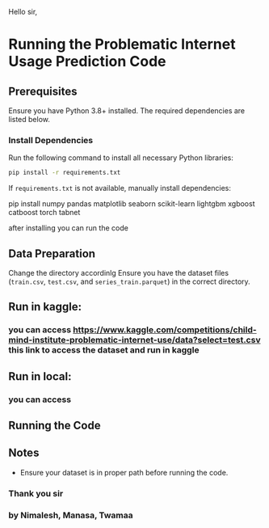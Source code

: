 Hello sir,
# Running the Problematic Internet Usage Prediction Code

## Prerequisites
Ensure you have Python 3.8+ installed. The required dependencies are listed below.

### Install Dependencies
Run the following command to install all necessary Python libraries:
```bash
pip install -r requirements.txt
```

If `requirements.txt` is not available, manually install dependencies:

pip install numpy pandas matplotlib seaborn scikit-learn lightgbm xgboost catboost torch tabnet

after installing you can run the code



## Data Preparation
Change the directory accordinlg
Ensure you have the dataset files (`train.csv`, `test.csv`, and `series_train.parquet`) in the correct directory.
## Run in kaggle:
### you can access https://www.kaggle.com/competitions/child-mind-institute-problematic-internet-use/data?select=test.csv this link to access the dataset and run in kaggle
## Run in local:
### you can access 
## Running the Code


## Notes
- Ensure your dataset is in proper path before running the code.

### Thank you sir

### by Nimalesh, Manasa, Twamaa
